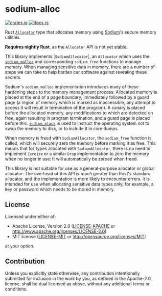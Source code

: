 # sodium-alloc
[![crates.io](https://img.shields.io/crates/v/sodium-alloc.svg)](https://crates.io/crates/sodium-alloc)
[![docs.rs](https://docs.rs/sodium-alloc/badge.svg)](https://docs.rs/sodium-alloc)

Rust [`Allocator`](https://doc.rust-lang.org/std/alloc/trait.Allocator.html)
type that allocates memory using [Sodium](https://doc.libsodium.org/)'s secure
memory utilities.

**Requires nightly Rust**, as the `Allocator` API is not yet stable.

This library implements [`SodiumAllocator`], an `Allocator` which uses the
[`sodium_malloc`](https://doc.libsodium.org/memory_management#guarded-heap-allocations)
and corresponding `sodium_free` functions to manage memory. When managing
sensitive data in memory, there are a number of steps we can take to help harden
our software against revealing these secrets.

Sodium's `sodium_malloc` implementation introduces many of these hardening steps
to the memory management process: Allocated memory is placed at the end of a
page boundary, immediately followed by a guard page (a region of memory which is
marked as inaccessible, any attempt to access it will result in termination of
the program). A canary is placed before the allocated memory, any modifications
to which are detected on free, again resulting in program termination, and a
guard page is placed before this.
[`sodium_mlock`](https://doc.libsodium.org/memory_management#locking-memory) is
used to instruct the operating system not to swap the memory to disk, or to
include it in core dumps.

When memory is freed with `SodiumAllocator`, the `sodium_free` function is
called, which will securely zero the memory before marking it as free. This
means that for types allocated with `SodiumAllocator`, there is no need to
implement `Zeroize` or a similar `Drop` implementation to zero the memory when
no longer in use: It will automatically be zeroed when freed.

This library is not suitable for use as a general-purpose allocator or global
allocator: The overhead of this API is *much* greater than Rust's standard
allocator, and the implementation is more likely to encounter errors. It is
intended for use when allocating sensitive data types only, for example, a key
or password which needs to be stored in memory.

## License
Licensed under either of:

 * Apache License, Version 2.0 ([LICENSE-APACHE](LICENSE-APACHE) or
   http://www.apache.org/licenses/LICENSE-2.0)
 * MIT license ([LICENSE-MIT](LICENSE-MIT) or
   http://opensource.org/licenses/MIT)

at your option.

## Contribution
Unless you explicitly state otherwise, any contribution intentionally submitted
for inclusion in the work by you, as defined in the Apache-2.0 license, shall be
dual licensed as above, without any additional terms or conditions.
